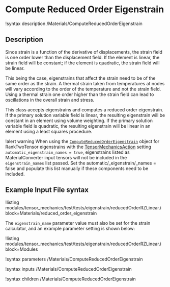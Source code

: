 # Compute Reduced Order Eigenstrain

!syntax description /Materials/ComputeReducedOrderEigenstrain

## Description

Since strain is a function of the derivative of displacements, the strain field is one order lower than the displacement field.  If the element is linear, the strain field will be constant; if the element is quadratic, the strain field will be linear.

This being the case, eigenstrains that affect the strain need to be of the same order as the strain.  A thermal strain taken from temperatures at nodes will vary according to the order of the temperature and not the strain field.  Using a thermal strain one order higher than the strain field can lead to oscillations in the overall strain and stress.

This class accepts eigenstrains and computes a reduced order eigenstrain.  If the primary solution variable field is linear, the resulting eigenstrain will be constant in an element using volume weighting.  If the primary solution variable field is quadratic, the resulting eigenstrain will be linear in an element using a least squares procedure.

!alert warning When using the
[`ComputeReducedOrderEigenstrain`](ComputeReducedOrderEigenstrain.md) object for
RankTwoTensor eigenstrains with the
[TensorMechanicsAction](TensorMechanics/Master/index.md) setting
`automatic_eigenstrain_names = true`, eigenstrains listed as MaterialConverter
input  tensors will not be included in the `eigenstrain_names` list passed. Set
the automatic/_eigenstrain/_names = false and populate this list manually if
these components need to be included.

## Example Input File syntax

!listing modules/tensor_mechanics/test/tests/eigenstrain/reducedOrderRZLinear.i block=Materials/reduced_order_eigenstrain

The `eigenstrain_name` parameter value must also be set for the strain calculator, and an example parameter setting is shown below:

!listing modules/tensor_mechanics/test/tests/eigenstrain/reducedOrderRZLinear.i block=Modules

!syntax parameters /Materials/ComputeReducedOrderEigenstrain

!syntax inputs /Materials/ComputeReducedOrderEigenstrain

!syntax children /Materials/ComputeReducedOrderEigenstrain
